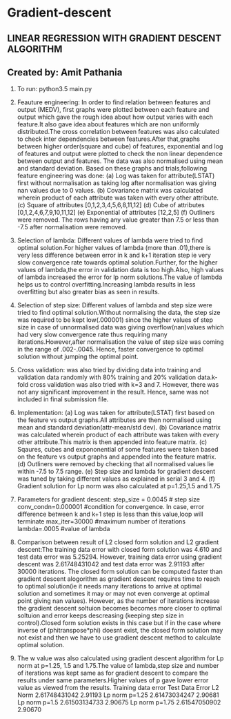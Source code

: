 # Gradient-descent

LINEAR REGRESSION WITH GRADIENT DESCENT ALGORITHM
------------------------------------------------------------------------------------------------------
Created by: Amit Pathania
------------------------------------------------------------------------------------------------------
1. To run: python3.5 main.py

2.	Feauture engineering:
In order to find relation between features and output (MEDV), first graphs were plotted between each feature and output which gave the rough idea about how output varies with each feature.It also gave idea about features which are non uniformly distributed.The cross correlation between features was also calculated to check inter dependencies between features.After that,graphs between higher order(square and cube) of features, exponential and log of features and output were plotted to check the non linear dependence between output and features. The data was also normalised using mean and standard deviation.
Based on these graphs and trials,following feature engineering was done:
	(a)	Log was taken for attribute(LSTAT) first without normalisation as taking log after normalisation was giving nan values due to 0 values.
	(b)	Covariance matrix was calculated wherein product of each attribute was taken with every other attribute.
	(c)	Square of attributes [0,1,2,3,4,5,6,8,11,12]
	(d)	Cube of attributes [0,1,2,4,6,7,9,10,11,12]
	(e)	Exponential of attributes [12,2,5]
	(f)	Outliners were removed. The rows having any value greater than 7.5 or less than -7.5 after normalisation were removed.

3.	Selection of lambda:
Different values of lambda were tried to find optimal solution.For higher values of lambda (more than .01),there is very less difference between error in k and k+1 iteration step ie very slow convergence rate towards optimal solution.Further, for the higher values of lambda,the error in validation data is too high.Also, high values of lambda increased the error for lp norm solutions.The value of lambda helps us to control overfitting.Increasing lambda results in less overfitting but also greater bias as seen in results.

4.	Selection of step size:
Different values of lambda and step size were tried to find optimal solution.Without normalising the data, the step size was required to be kept low(.000001) since the higher values of step size in case of unnormalised data was giving overflow(nan)values which had very slow convergence rate thus requiring many iterations.However,after normalisation the value of step size was coming in the range of .002-.0045. Hence, faster convergence to optimal solution without jumping the optimal point.

5.	Cross validation: was also tried by dividing data into training and validation data randomly with 80% training and 20% validation data.k- fold cross validation was also tried with k=3 and 7. However, there was not any significant improvement in the result. Hence, same was not included in final submission file.

6.	Implementation:
	(a)	Log was taken for attribute(LSTAT) first based on the feature vs output graphs.All attributes are then normalised using mean and standard deviation(attr-mean/std dev).
	(b)	Covariance matrix was calculated wherein product of each attribute was taken with every other attribute.This matrix is then appended into feature matrix.
	(c)	Sqaures, cubes and expononential of some features were taken based on the feature vs output graphs and appended into the feature matrix.
	(d)	Outliners were removed by checking that all normalised values lie within -7.5 to 7.5 range.
	(e)	Step size and lambda for gradient descent was tuned by taking different values as explained in serial 3 and 4.
	(f)	Gradient solution for Lp norm was also calculated at p=1.25,1.5 and 1.75

7.	Parameters for gradient descent:
	step_size = 0.0045 # step size
	conv_condn=0.000001 #condition for convergence. In case, error difference between k and k+1 step is less than this value,loop will terminate
	max_iter=30000 #maximum number of iterations
	lambda=.0005 #value of lambda

8. Comparison between result of L2 closed form solution and L2 gradient descent:The training data error with closed form solution was 4.610 and test data error was 5.25294. However, training data error using gradient descent was 2.61748431042 and test data error was  2.91193 after 30000 iterations. The closed form solution can be computed faster than gradient descent alogorithm as gradient descent requires time to reach to optimal solution(ie it needs many iterations to arrive at optimal solution and sometimes it may or may not even converge at optimal point giving nan values). However, as the number of iterations increase the gradient descent soltuion becomes becomes more closer to optimal soltuion and error keeps descreasing (keeping step size in control).Closed form solution exists in this case but if in the case where inverse of (phitranspose*phi) doesnt exist, the closed form solution may not exist and then we have to use gradient descent method to calculate optimal solution.

9. The w value was also calculated using gradient descent algorithm for Lp norm at p=1.25, 1.5 and 1.75.The value of lambda,step size and number of iterations was kept same as for gradient descent to compare the results under same parameters.Higher values of p gave lower error value as viewed from the results.
									Training data error			Test Data Error
				L2 Norm 			2.61748431042				2.91193
				Lp norm p=1.25		2.61473034247				2.90681
				Lp norm p=1.5		2.61503134733				2.90675
				Lp norm p=1.75		2.61547050902				2.90670
